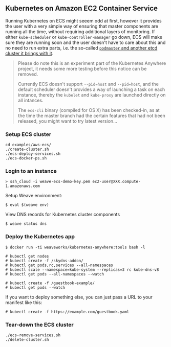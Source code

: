 ## Kubernetes on Amazon EC2 Container Service

Running Kubernetes on ECS might seeem odd at first, however it provides the user with a very simple way of ensuring that master components are running all the time, without requiring additional layers of monitoring. If either `kube-scheduler` or `kube-controller-manager` go down, ECS will make sure they are running soon and the user doesn't have to care about this and no need to run extra parts, i.e. the so-called [`podmaster` and another etcd cluster it brings with it](http://kubernetes.io/v1.1/docs/proposals/high-availability.html).

> Please do note this is an experiment part of the Kubernetes Anywhere project, it needs some more testing before this notice can be removed.
>
> Currently ECS doesn't support `--pid=host` and `--pid=host`, and the default scheduler doesn't provides a way of launching a task on each instance, thereby the `kubelet` and `kube-proxy` are launched directly on all intances.
>
> The `ecs-cli` binary (compiled for OS X) has been checked-in, as at the time the master branch had the certain features that had not been released, you might want to try latest version...

### Setup ECS cluster
```
cd examples/aws-ecs/
./create-cluster.sh
./ecs-deploy-services.sh
./ecs-docker-ps.sh
```

### Login to an instance

```
> ssh_cloud -i weave-ecs-demo-key.pem ec2-user@XXX.compute-1.amazonaws.com
```

Setup Weave environment:
```
$ eval $(weave env)
```
View DNS records for Kubernetes cluster components
```
$ weave status dns
```

### Deploy the Kubernetes app

```
$ docker run -ti weaveworks/kubernetes-anywhere:tools bash -l

# kubectl get nodes
# kubectl create -f /skydns-addon/
# kubectl get pods,rc,services --all-namespaces
# kubectl scale --namespace=kube-system --replicas=3 rc kube-dns-v8
# kubectl get pods --all-namespaces --watch

# kubectl create -f /guestbook-example/
# kubectl get pods --watch
```

If you want to deploy something else, you can just pass a URL to your manifest like this:

```
# kubectl create -f https://example.com/guestbook.yaml
```

### Tear-down the ECS cluster

```
./ecs-remove-services.sh
./delete-cluster.sh
```
